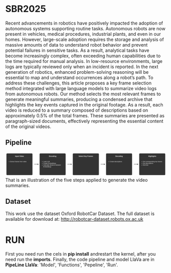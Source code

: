 # SBR2025
Recent advancements in robotics have positively impacted the adoption of autonomous systems supporting routine tasks. Autonomous robots are now present in vehicles, medical procedures, industrial plants, and even in our homes. However, large-scale adoption requires the storage and analysis of massive amounts of data to understand robot behavior and prevent potential failures in sensitive tasks. As a result, analytical tasks have become increasingly complex, often exceeding human capabilities due to the time required for manual analysis. In low-resource environments, large logs are typically reviewed only when an incident is reported. In the next generation of robotics, enhanced problem-solving reasoning will be essential to map and understand occurrences along a robot’s path. To address these challenges, this article proposes a key frame selection method integrated with large language models to summarize video logs from autonomous robots. Our method selects the most relevant frames to generate meaningful summaries, producing a condensed archive that highlights the key events captured in the original footage. As a result, each video is reduced to a summary composed of descriptions based on approximately 0.5% of the total frames. These summaries are presented as paragraph-sized documents, effectively representing the essential content of the original videos.

## Pipeline
![image](fluxograma.png)
That is an illustration of the five steps applied to generate the video summaries.

## Dataset
This work use the dataset Oxford RobotCar Dataset. The full dataset is available for download at: http://robotcar-dataset.robots.ox.ac.uk

# RUN
First you need run the cels in **pip install** andrestart the kernel, after you need run the **imports**. Finally, the code pipeline and model LlaVa are in **PipeLine LlaVa**: 'Model', 'Functions', 'Pepeline', 'Run'.
